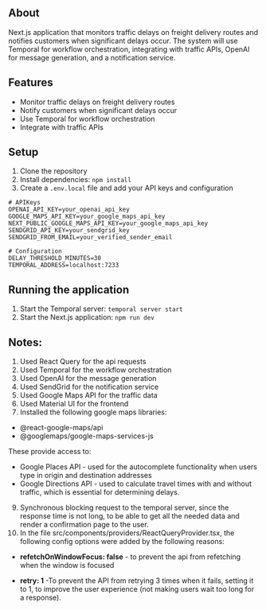 ## About
Next.js application that monitors traffic delays on freight delivery routes and notifies customers when significant delays occur. The system will use Temporal for workflow orchestration, integrating with traffic APIs, OpenAI for message generation, and a notification service.

## Features
- Monitor traffic delays on freight delivery routes
- Notify customers when significant delays occur
- Use Temporal for workflow orchestration
- Integrate with traffic APIs

## Setup
1. Clone the repository
2. Install dependencies: `npm install`
3. Create a `.env.local` file and add your API keys and configuration

```
# APIKeys
OPENAI_API_KEY=your_openai_api_key
GOOGLE_MAPS_API_KEY=your_google_maps_api_key
NEXT_PUBLIC_GOOGLE_MAPS_API_KEY=your_google_maps_api_key
SENDGRID_API_KEY=your_sendgrid_key
SENDGRID_FROM_EMAIL=your_verified_sender_email

# Configuration
DELAY_THRESHOLD_MINUTES=30
TEMPORAL_ADDRESS=localhost:7233
```

## Running the application
1. Start the Temporal server: `temporal server start`
2. Start the Next.js application: `npm run dev`

## Notes:
1. Used React Query for the api requests
2. Used Temporal for the workflow orchestration
3. Used OpenAI for the message generation
4. Used SendGrid for the notification service
5. Used Google Maps API for the traffic data
6. Used Material UI for the frontend
7. Installed the following google maps libraries:
- @react-google-maps/api
- @googlemaps/google-maps-services-js

These provide access to:
- Google Places API - used for the autocomplete functionality when users type in origin and destination addresses
- Google Directions API - used to calculate travel times with and without traffic, which is essential for determining delays.
9. Synchronous blocking request to the temporal server, since the response time is not long, to be able to get all the needed data and render a confirmation page to the user.
8. In the file src/components/providers/ReactQueryProvider.tsx, the following config options were added by the following reasons:
- **refetchOnWindowFocus: false** - to prevent the api from refetching when the window is focused

- **retry: 1** -To prevent the API from retrying 3 times when it fails, setting it to 1, to improve the user experience (not making users wait too long for a response).





